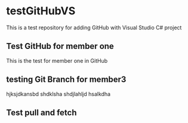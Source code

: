# testGitHubVS
This is a test repository for adding GitHub with Visual Studio C# project




## Test GitHub for member one
This is the test for member one in GitHub

## testing Git Branch for member3
hjksjdkansbd shdklsha  shdjlahljd  hsalkdha 

## Test pull and fetch


